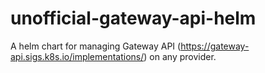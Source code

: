 # unofficial-gateway-api-helm
A helm chart for managing Gateway API (https://gateway-api.sigs.k8s.io/implementations/) on any provider.
